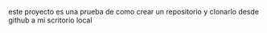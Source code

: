 este proyecto es una prueba de como crear un repositorio y clonarlo desde github a mi scritorio local 

